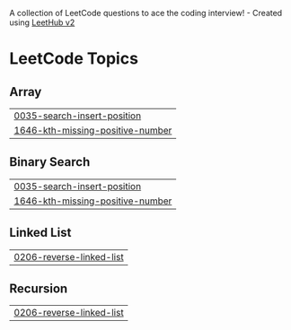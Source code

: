 A collection of LeetCode questions to ace the coding interview! - Created using [LeetHub v2](https://github.com/arunbhardwaj/LeetHub-2.0)
<!---LeetCode Topics Start-->
# LeetCode Topics
## Array
|  |
| ------- |
| [0035-search-insert-position](https://github.com/yashgarg004/ADSA-Questions/tree/master/0035-search-insert-position) |
| [1646-kth-missing-positive-number](https://github.com/yashgarg004/ADSA-Questions/tree/master/1646-kth-missing-positive-number) |
## Binary Search
|  |
| ------- |
| [0035-search-insert-position](https://github.com/yashgarg004/ADSA-Questions/tree/master/0035-search-insert-position) |
| [1646-kth-missing-positive-number](https://github.com/yashgarg004/ADSA-Questions/tree/master/1646-kth-missing-positive-number) |
## Linked List
|  |
| ------- |
| [0206-reverse-linked-list](https://github.com/yashgarg004/ADSA-Questions/tree/master/0206-reverse-linked-list) |
## Recursion
|  |
| ------- |
| [0206-reverse-linked-list](https://github.com/yashgarg004/ADSA-Questions/tree/master/0206-reverse-linked-list) |
<!---LeetCode Topics End-->